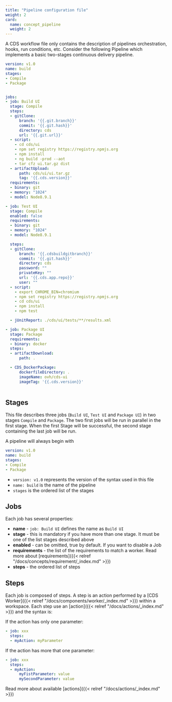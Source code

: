 ```yaml
---
title: "Pipeline configuration file"
weight: 2
card: 
  name: concept_pipeline
  weight: 2
---
```



A CDS workflow file only contains the description of pipelines orchestration, hooks, run conditions, etc. 
Consider the following Pipeline which implements a basic two-stages continuous delivery pipeline.

```yaml
version: v1.0
name: build
stages:
- Compile
- Package


jobs:
- job: Build UI
  stage: Compile
  steps:
  - gitClone:
      branch: '{{.git.branch}}'
      commit: '{{.git.hash}}'
      directory: cds
      url: '{{.git.url}}'
  - script:
    - cd cds/ui
    - npm set registry https://registry.npmjs.org
    - npm install
    - ng build -prod --aot
    - tar cfz ui.tar.gz dist
  - artifactUpload:
      path: cds/ui/ui.tar.gz
      tag: '{{.cds.version}}'
  requirements:
  - binary: git
  - memory: "1024"
  - model: Node8.9.1

- job: Test UI
  stage: Compile
  enabled: false
  requirements:
  - binary: git
  - memory: "1024"
  - model: Node8.9.1

  steps:
  - gitClone:
      branch: '{{.cdsbuildgitbranch}}'
      commit: '{{.git.hash}}'
      directory: cds
      password: ""
      privateKey: ""
      url: '{{.cds.app.repo}}'
      user: ""
  - script:
    - export CHROME_BIN=chromium
    - npm set registry https://registry.npmjs.org
    - cd cds/ui
    - npm install
    - npm test

  - jUnitReport: ./cds/ui/tests/**/results.xml

- job: Package UI
  stage: Package
  requirements:
  - binary: docker
  steps:
  - artifactDownload:
      path: .

  - CDS_DockerPackage:
      dockerfileDirectory: .
      imageName: ovh/cds-ui
      imageTag: '{{.cds.version}}'
  
```

## Stages

This file describes three jobs (`Build UI`, `Test UI` and `Package UI`) in two stages `Compile` and `Package`. The two first jobs will be run in parallel in the first stage. When the first Stage will be successful, the second stage containing the last job will be run.

A pipeline will always begin with
```yaml
version: v1.0
name: build
stages:
- Compile
- Package
```

* `version: v1.0` represents the version of the syntax used in this file
* `name: build` is the name of the pipeline
* `stages` is the ordered list of the stages


## Jobs

Each job has several properties:

* **name** - `job: Build UI` defines the name as `Build UI`
* **stage** - this is mandatory if you have more than one stage. It must be one of the list stages described above
* **enabled** - can be omitted, true by default. If you want to disable a Job
* **requirements** - the list of the requirements to match a worker. Read more about [requirements]({{< relref "/docs/concepts/requirement/_index.md" >}})
* **steps** - the ordered list of steps 

## Steps

Each job is composed of steps. A step is an action performed by a [CDS Worker]({{< relref "/docs/components/worker/_index.md" >}}) within a workspace. Each step use an [action]({{< relref "/docs/actions/_index.md" >}}) and the syntax is:

If the action has only one parameter:

```yaml
- job: xxx
  steps:
  - myAction: myParameter
```

If the action has more that one parameter:

```yaml
- job: xxx
  steps:
  - myAction: 
      myFistParameter: value
      mySecondParameter: value
```

Read more about available [actions]({{< relref "/docs/actions/_index.md" >}})
